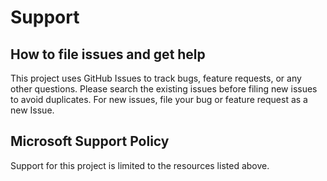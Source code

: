 # Support

## How to file issues and get help

This project uses GitHub Issues to track bugs, feature requests, or any other questions.
Please search the existing issues before filing new issues to avoid duplicates.
For new issues, file your bug or feature request as a new Issue.

## Microsoft Support Policy

Support for this project is limited to the resources listed above.

